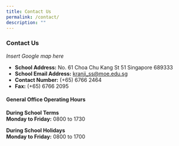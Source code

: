 ```yaml
---
title: Contact Us
permalink: /contact/
description: ""
---
```

### Contact Us

*Insert Google map here*

*   **School Address:** No. 61 Choa Chu Kang St 51 Singapore 689333
 *   **School Email Address:** [kranji\_ss@moe.edu.sg](mailto:kranji_ss@moe.edu.sg)
*   **Contact Number:** (+65) 6766 2464
 *   **Fax:** (+65) 6766 2095

  

#### General Office Operating Hours
**During School Terms** <br>
**Monday to Friday:** 0800 to 1730

  

**During School Holidays**<br>
**Monday to Friday:** 0800 to 1700